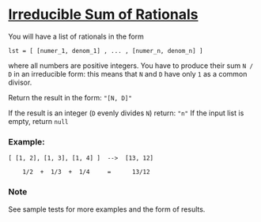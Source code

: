 # [Irreducible Sum of Rationals](https://www.codewars.com/kata/irreducible-sum-of-rationals "https://www.codewars.com/kata/5517fcb0236c8826940003c9")

You will have a list of rationals in the form

```
lst = [ [numer_1, denom_1] , ... , [numer_n, denom_n] ]
```

where all numbers are positive integers. You have to produce their sum `N / D` in an irreducible form: this means that `N` and `D` have only `1` as a common divisor.

Return the result in the form: `"[N, D]"`

If the result is an integer (`D` evenly divides `N`) return: `"n"`
If the input list is empty, return `null`

### Example:

```
[ [1, 2], [1, 3], [1, 4] ]  -->  [13, 12]

    1/2  +  1/3  +  1/4     =      13/12
```

### Note
See sample tests for more examples and the form of results.